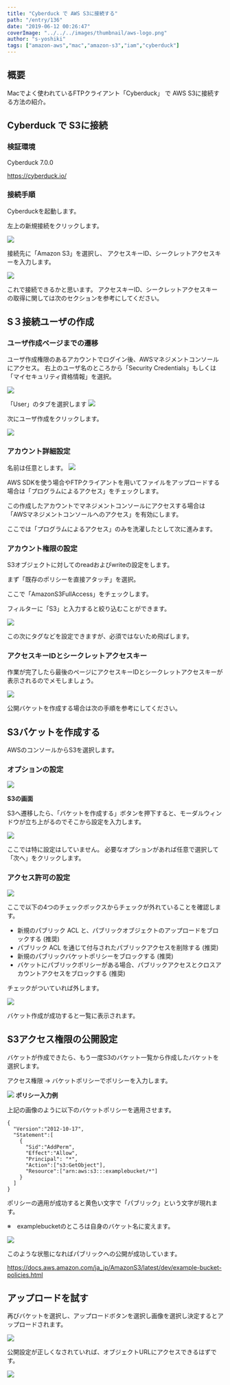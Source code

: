```yaml
---
title: "Cyberduck で AWS S3に接続する"
path: "/entry/136"
date: "2019-06-12 00:26:47"
coverImage: "../../../images/thumbnail/aws-logo.png"
author: "s-yoshiki"
tags: ["amazon-aws","mac","amazon-s3","iam","cyberduck"]
---
```


## 概要

Macでよく使われているFTPクライアント「Cyberduck」 で AWS S3に接続する方法の紹介。

## Cyberduck で S3に接続

### 検証環境

Cyberduck 7.0.0

<a href="https://cyberduck.io/">https://cyberduck.io/</a>

### 接続手順

Cyberduckを起動します。

左上の新規接続をクリックします。

<img src="https://images-tech-blog.s-yoshiki.com/img/2019/06/20190612000755.png">

接続先に「Amazon S3」を選択し、
アクセスキーID、シークレットアクセスキーを入力します。

<img src="https://images-tech-blog.s-yoshiki.com/img/2019/06/20190612001019.png">

これで接続できるかと思います。
アクセスキーID、シークレットアクセスキーの取得に関しては次のセクションを参考にしてください。

## S３接続ユーザの作成

### ユーザ作成ページまでの遷移

ユーザ作成権限のあるアカウントでログイン後、AWSマネジメントコンソールにアクセス。
右上のユーザ名のところから「Security Credentials」もしくは「マイセキュリティ資格情報」を選択。

<img src="https://images-tech-blog.s-yoshiki.com/img/2019/06/20190611225939.png">

「User」のタブを選択します
<img src="https://images-tech-blog.s-yoshiki.com/img/2019/06/20190611231029.png">

次にユーザ作成をクリックします。

<img src="https://images-tech-blog.s-yoshiki.com/img/2019/06/20190611231301.png">

### アカウント詳細設定

名前は任意とします。
<img src="https://images-tech-blog.s-yoshiki.com/img/2019/06/20190611231634.png">

AWS SDKを使う場合やFTPクライアントを用いてファイルをアップロードする場合は「プログラムによるアクセス」をチェックします。

この作成したアカウントでマネジメントコンソールにアクセスする場合は「AWSマネジメントコンソールへのアクセス」を有効にします。

ここでは「プログラムによるアクセス」のみを洗濯したとして次に進みます。

### アカウント権限の設定

S3オブジェクトに対してのreadおよびwriteの設定をします。

まず「既存のポリシーを直接アタッチ」を選択。

ここで「AmazonS3FullAccess」をチェックします。

フィルターに「S3」と入力すると絞り込むことができます。

<img src="https://images-tech-blog.s-yoshiki.com/img/2019/06/20190611232640.png">

この次にタグなどを設定できますが、必須ではないため飛ばします。

### アクセスキーIDとシークレットアクセスキー

作業が完了したら最後のページにアクセスキーIDとシークレットアクセスキーが表示されるのでメモしましょう。

<img src="https://images-tech-blog.s-yoshiki.com/img/2019/06/20190611233424.png">

公開バケットを作成する場合は次の手順を参考にしてください。

## S3バケットを作成する

AWSのコンソールからS3を選択します。

### オプションの設定

<a href="https://images-tech-blog.s-yoshiki.com/img/2019/01/201901250010_748f3m.jpg"><img src="https://images-tech-blog.s-yoshiki.com/img/2019/01/201901250010_748f3m.jpg"></a>

**S3の画面**

S3へ遷移したら、「バケットを作成する」ボタンを押下すると、モーダルウィンドウが立ち上がるのでそこから設定を入力します。

<a href="https://images-tech-blog.s-yoshiki.com/img/2019/01/201901242326_445jfi.jpg"><img src="https://images-tech-blog.s-yoshiki.com/img/2019/01/201901242326_445jfi.jpg"></a>

ここでは特に設定はしていません。
必要なオプションがあれば任意で選択して「次へ」をクリックします。

### アクセス許可の設定

<a href="https://images-tech-blog.s-yoshiki.com/img/2019/01/201901250010_839hwv.jpg"><img src="https://images-tech-blog.s-yoshiki.com/img/2019/01/201901250010_839hwv.jpg"></a>

ここで以下の4つのチェックボックスからチェックが外れていることを確認します。

<ul>
 	<li>新規のパブリック ACL と、パブリックオブジェクトのアップロードをブロックする (推奨)</li>
 	<li>パブリック ACL を通じて付与されたパブリックアクセスを削除する (推奨)</li>
 	<li>新規のパブリックバケットポリシーをブロックする (推奨)</li>
 	<li>バケットにパブリックポリシーがある場合、パブリックアクセスとクロスアカウントアクセスをブロックする (推奨)</li>
</ul>
チェックがついていれば外します。

<a href="https://images-tech-blog.s-yoshiki.com/img/2019/01/201901242331_f9jLMz.jpg"><img src="https://images-tech-blog.s-yoshiki.com/img/2019/01/201901242331_f9jLMz.jpg"></a>

バケット作成が成功すると一覧に表示されます。

## S3アクセス権限の公開設定

バケットが作成できたら、もう一度S3のバケット一覧から作成したバケットを選択します。

アクセス権限 → バケットポリシーでポリシーを入力します。

<a href="https://images-tech-blog.s-yoshiki.com/img/2019/01/201901242327_98cim0.jpg"><img src="https://images-tech-blog.s-yoshiki.com/img/2019/01/201901242327_98cim0.jpg"></a>
**ポリシー入力例**

上記の画像のように以下のバケットポリシーを適用させます。

```
{
  "Version":"2012-10-17",
  "Statement":[
    {
      "Sid":"AddPerm",
      "Effect":"Allow",
      "Principal": "*",
      "Action":["s3:GetObject"],
      "Resource":["arn:aws:s3:::examplebucket/*"]
    }
  ]
}
```

ポリシーの適用が成功すると黄色い文字で「パブリック」という文字が現れます。

※　examplebucketのところは自身のバケット名に変えます。

<a href="https://images-tech-blog.s-yoshiki.com/img/2019/01/201901242329_21wqy1.jpg"><img src="https://images-tech-blog.s-yoshiki.com/img/2019/01/201901242329_21wqy1.jpg"></a>

このような状態になればパブリックへの公開が成功しています。

<a href="https://docs.aws.amazon.com/ja_jp/AmazonS3/latest/dev/example-bucket-policies.html">https://docs.aws.amazon.com/ja_jp/AmazonS3/latest/dev/example-bucket-policies.html</a>

## アップロードを試す

再びバケットを選択し、アップロードボタンを選択し画像を選択し決定するとアップロードされます。

<a href="https://images-tech-blog.s-yoshiki.com/img/2019/01/201901242330_3248mN.jpg"><img src="https://images-tech-blog.s-yoshiki.com/img/2019/01/201901242330_3248mN.jpg"></a>

公開設定が正しくなされていれば、オブジェクトURLにアクセスできるはずです。

<a href="https://images-tech-blog.s-yoshiki.com/img/2019/01/201901242329_oKl1mZ.jpg"><img src="https://images-tech-blog.s-yoshiki.com/img/2019/01/201901242329_oKl1mZ.jpg"></a>
